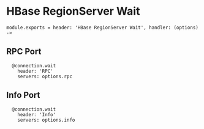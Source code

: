 
# HBase RegionServer Wait

    module.exports = header: 'HBase RegionServer Wait', handler: (options) ->

## RPC Port

      @connection.wait
        header: 'RPC'
        servers: options.rpc

## Info Port

      @connection.wait
        header: 'Info'
        servers: options.info
